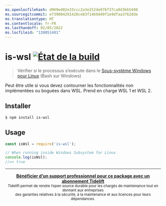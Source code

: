```yaml
---
ms.openlocfilehash: d969ed02e33ccc2a3e252de976f37ca9d3bb5490
ms.sourcegitcommit: e739004291428ce83f14b9d49f1e9dfaa3762dde
ms.translationtype: HT
ms.contentlocale: fr-FR
ms.lasthandoff: 02/05/2022
ms.locfileid: "138051481"
---
```

# <a name="is-wsl-build-statushttpstravis-ciorgsindresorhusis-wsl"></a>is-wsl [![État de la build](https://travis-ci.org/sindresorhus/is-wsl.svg?branch=master)](https://travis-ci.org/sindresorhus/is-wsl)

> Vérifier si le processus s’exécute dans le [Sous-système Windows pour Linux](https://msdn.microsoft.com/commandline/wsl/about) (Bash sur Windows)

Peut être utile si vous devez contourner les fonctionnalités non implémentées ou boguées dans WSL. Prend en charge WSL 1 et WSL 2.


## <a name="install"></a>Installer

```
$ npm install is-wsl
```


## <a name="usage"></a>Usage

```js
const isWsl = require('is-wsl');

// When running inside Windows Subsystem for Linux
console.log(isWsl);
//=> true
```


---

<div align="center">
    <b>
        <a href="https://tidelift.com/subscription/pkg/npm-is-wsl?utm_source=npm-is-wsl&utm_medium=referral&utm_campaign=readme">Bénéficier d’un support professionnel pour ce package avec un abonnement Tidelift</a>
    </b>
    <br>
    <sub>Tidelift permet de rendre l’open source durable pour les chargés de maintenance tout en donnant aux entreprises<br>des garanties relatives à la sécurité, à la maintenance et aux licences pour leurs dépendances.
    </sub>
</div>
